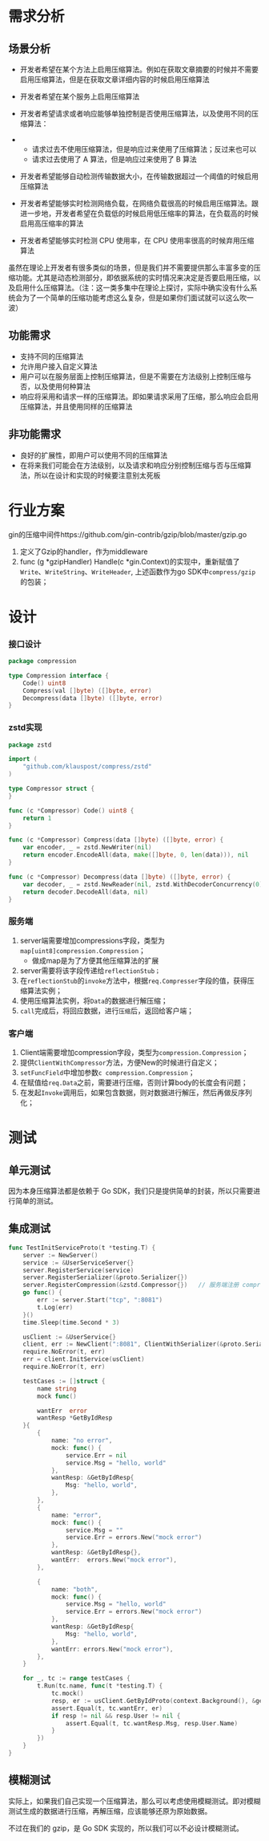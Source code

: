 # **需求分析**

## **场景分析**

- 开发者希望在某个方法上启用压缩算法。例如在获取文章摘要的时候并不需要启用压缩算法，但是在获取文章详细内容的时候启用压缩算法

- 开发者希望在某个服务上启用压缩算法

- 开发者希望请求或者响应能够单独控制是否使用压缩算法，以及使用不同的压缩算法：

- - 请求过去不使用压缩算法，但是响应过来使用了压缩算法；反过来也可以
  - 请求过去使用了 A 算法，但是响应过来使用了 B 算法

- 开发者希望能够自动检测传输数据大小，在传输数据超过一个阈值的时候启用压缩算法

- 开发者希望能够实时检测网络负载，在网络负载很高的时候启用压缩算法。跟进一步地，开发者希望在负载低的时候启用低压缩率的算法，在负载高的时候启用高压缩率的算法

- 开发者希望能够实时检测 CPU 使用率，在 CPU 使用率很高的时候弃用压缩算法



虽然在理论上开发者有很多类似的场景，但是我们并不需要提供那么丰富多变的压缩功能。尤其是动态检测部分，即依据系统的实时情况来决定是否要启用压缩，以及启用什么压缩算法。（注：这一类多集中在理论上探讨，实际中确实没有什么系统会为了一个简单的压缩功能考虑这么复杂，但是如果你们面试就可以这么吹一波）

## **功能需求**

- 支持不同的压缩算法
- 允许用户接入自定义算法
- 用户可以在服务层面上控制压缩算法，但是不需要在方法级别上控制压缩与否，以及使用何种算法
- 响应将采用和请求一样的压缩算法。即如果请求采用了压缩，那么响应会启用压缩算法，并且使用同样的压缩算法

## **非功能需求**

- 良好的扩展性，即用户可以使用不同的压缩算法
- 在将来我们可能会在方法级别，以及请求和响应分别控制压缩与否与压缩算法，所以在设计和实现的时候要注意别太死板

# **行业方案**

gin的压缩中间件https://github.com/gin-contrib/gzip/blob/master/gzip.go

1. 定义了Gzip的handler，作为middleware
2. func (g *gzipHandler) Handle(c *gin.Context)的实现中，重新赋值了`Write`、`WriteString`、`WriteHeader`, 上述函数作为go SDK中`compress/gzip`的包装；

# **设计**

### 接口设计

```go
package compression

type Compression interface {
	Code() uint8
	Compress(val []byte) ([]byte, error)
	Decompress(data []byte) ([]byte, error)
}
```

### zstd实现

```go
package zstd

import (
	"github.com/klauspost/compress/zstd"
)

type Compressor struct {
}

func (c *Compressor) Code() uint8 {
	return 1
}

func (c *Compressor) Compress(data []byte) ([]byte, error) {
	var encoder, _ = zstd.NewWriter(nil)
	return encoder.EncodeAll(data, make([]byte, 0, len(data))), nil
}

func (c *Compressor) Decompress(data []byte) ([]byte, error) {
	var decoder, _ = zstd.NewReader(nil, zstd.WithDecoderConcurrency(0))
	return decoder.DecodeAll(data, nil)
}
```



### 服务端

1. server端需要增加compressions字段，类型为`map[uint8]compression.Compression`；
   - 做成map是为了方便其他压缩算法的扩展
2. server需要将该字段传递给`reflectionStub；`
3. 在`reflectionStub`的`invoke`方法中，根据`req.Compresser`字段的值，获得压缩算法实例；
4. 使用压缩算法实例，将`Data`的数据进行解压缩；
5. `call`完成后，将回应数据，进行`压缩`后，返回给客户端；



### 客户端

1. Client端需要增加compression字段，类型为`compression.Compression`；
2. 提供`ClientWithCompressor`方法，方便New的时候进行自定义；
3. `setFuncField`中增加参数` c compression.Compression `；
4. 在赋值给`req.Data`之前，需要进行压缩，否则计算body的长度会有问题；
5. 在发起`Invoke`调用后，如果包含数据，则对数据进行解压，然后再做反序列化；

# **测试**

## **单元测试**

因为本身压缩算法都是依赖于 Go SDK，我们只是提供简单的封装，所以只需要进行简单的测试。



## **集成测试**

```go
func TestInitServiceProto(t *testing.T) {
	server := NewServer()
	service := &UserServiceServer{}
	server.RegisterService(service)
	server.RegisterSerializer(&proto.Serializer{})
	server.RegisterCompression(&zstd.Compressor{})   // 服务端注册 compressor
	go func() {
		err := server.Start("tcp", ":8081")
		t.Log(err)
	}()
	time.Sleep(time.Second * 3)

	usClient := &UserService{}
	client, err := NewClient(":8081", ClientWithSerializer(&proto.Serializer{}), ClientWithCompressor(&zstd.Compressor{})) // 客户端opts，使用zstd
	require.NoError(t, err)
	err = client.InitService(usClient)
	require.NoError(t, err)

	testCases := []struct {
		name string
		mock func()

		wantErr  error
		wantResp *GetByIdResp
	}{
		{
			name: "no error",
			mock: func() {
				service.Err = nil
				service.Msg = "hello, world"
			},
			wantResp: &GetByIdResp{
				Msg: "hello, world",
			},
		},
		{
			name: "error",
			mock: func() {
				service.Msg = ""
				service.Err = errors.New("mock error")
			},
			wantResp: &GetByIdResp{},
			wantErr:  errors.New("mock error"),
		},

		{
			name: "both",
			mock: func() {
				service.Msg = "hello, world"
				service.Err = errors.New("mock error")
			},
			wantResp: &GetByIdResp{
				Msg: "hello, world",
			},
			wantErr: errors.New("mock error"),
		},
	}

	for _, tc := range testCases {
		t.Run(tc.name, func(t *testing.T) {
			tc.mock()
			resp, er := usClient.GetByIdProto(context.Background(), &gen.GetByIdReq{Id: 123})
			assert.Equal(t, tc.wantErr, er)
			if resp != nil && resp.User != nil {
				assert.Equal(t, tc.wantResp.Msg, resp.User.Name)
			}
		})
	}
}
```



## **模糊测试**

实际上，如果我们自己实现一个压缩算法，那么可以考虑使用模糊测试。即对模糊测试生成的数据进行压缩，再解压缩，应该能够还原为原始数据。

不过在我们的 gzip，是 Go SDK 实现的，所以我们可以不必设计模糊测试。
